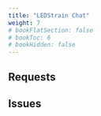 ```yaml
---
title: "LEDStrain Chat"
weight: 7
# bookFlatSection: false
# bookToc: 6
# bookHidden: false
---
```


## Requests


## Issues
